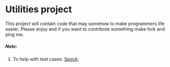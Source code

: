 # Utilities project 
This project will contain code that may somehow to make programmers life easier.
Please enjoy and if you want to contribute something make fork and ping me.

##### Note:
1. To help with test cases: [Spock](http://spockframework.org/spock/docs/1.0/interaction_based_testing.html);